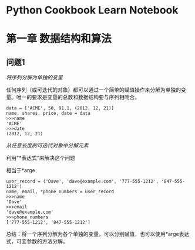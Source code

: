 # Python Cookbook Learn Notebook

# 第一章 数据结构和算法

## 问题1

*将序列分解为单独的变量*

任何序列（或可迭代的对象）都可以通过一个简单的赋值操作来分解为单独的变量。唯一的要求是变量的总数和数据结构要与序列相吻合。

```
data = ['ACME', 50, 91.1, (2012, 12, 21)]
name, shares, price, date = data
>>>name
'ACME'
>>>date
(2012, 12, 21)
```

*从任意长度的可迭代对象中分解元素*

利用"*表达式"来解决这个问题

相当于*arge

```
user_record = ('Dave', 'dave@example.com', '777-555-1212', '847-555-1212')
name, email, *phone_numbers = user_record
>>>name
'Dave'
>>>email
'dave@example.com'
>>>phone_numbers
['777-555-1212', '847-555-1212']
```

总结：将一个序列分解为各个单独的变量，可以分别赋值，也可以使用*arge表达式，可变参数的方法分解。